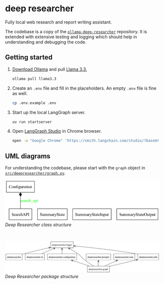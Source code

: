 # deep researcher

Fully local web research and report writing assistant.

The codebase is a copy of the [`ollama-deep-researcher`](https://github.com/langchain-ai/ollama-deep-researcher) repository. It is extended with extensive testing and logging which should help in understanding and debugging the code.

## Getting started
1. [Download Ollama](https://ollama.com/download) and pull [Llama 3.3.](https://ollama.com/library/llama3.3)
    ```bash
    ollama pull llama3.3
    ```
2. Create an `.env` file and fill in the placeholders. An empty `.env` file is fine as well.
    ```bash
    cp .env.example .env
    ```
3. Start up the local LangGraph server.
    ```bash
    uv run startserver
    ```
4. Open [LangGraph Studio](https://smith.langchain.com/studio/?baseUrl=http://127.0.0.1:2024) in Chrome browser.
    ```bash
    open -a "Google Chrome" 'https://smith.langchain.com/studio/?baseUrl=http://127.0.0.1:2024'
    ```

## UML diagrams

For understanding the codebase, please start with the `graph` object in [`src/deepresearcher/graph.py`](src/deepresearcher/graph.py).

![class diagram](./uml/classes.png "Deep Researcher class structure")
<br>*Deep Researcher class structure*

<br>

![package diagram](./uml/packages.png "Deep Researcher package structure")
<br>*Deep Researcher package structure*
